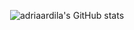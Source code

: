 <div align="center">
  
![adriaardila's GitHub stats](https://github-readme-stats-omega-beige-18.vercel.app/api?username=adriaardila&show_icons=true&theme=radical&hide=stars&show=prs_merged,prs_merged_percentage&include_all_commits=true&rank_icon=percentile)

</div>

<!--
**adriaardila/adriaardila** is a ✨ _special_ ✨ repository because its `README.md` (this file) appears on your GitHub profile.

Here are some ideas to get you started:

- 🔭 I’m currently working on ...
- 🌱 I’m currently learning ...
- 👯 I’m looking to collaborate on ...
- 🤔 I’m looking for help with ...
- 💬 Ask me about ...
- 📫 How to reach me: ...
- 😄 Pronouns: ...
- ⚡ Fun fact: ...
-->
